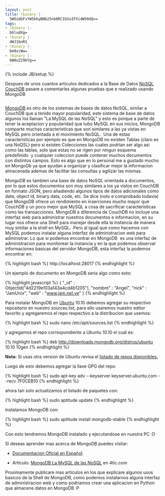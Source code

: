 ```yaml
---
layout: post
title: !binary |-
  SW5zdGFsYW5kbyBNb25nb0RCIGVuIFVidW50dQ==
tags:
- !binary |-
  bGludXg=
- !binary |-
  dWJ1bnR1
- !binary |-
  bm9zcWw=
- !binary |-
  bW9uZ29kYg==
---
```

{% include JB/setup %}


Despues de unos cuantos articulos dedicados a la Base de Datos <a href="http://blog.jam.net.ve/category/nosql/">NoSQL</a> <a href="http://blog.jam.net.ve/tag/couchdb/">CouchDB</a> pasare a comentarles algunas pruebas que e realizado usando MongoDB

<a href="http://imgur.com/ZgBVN"><img src="http://i.imgur.com/ZgBVNl.jpg" title="Hosted by imgur.com" alt="" /></a>

<a href="http://www.mongodb.org">MongoDB</a> es otro de los sistemas de bases de datos NoSQL, similar a CouchDB que a tenido mayor popularidad, este sistema de base de datos algunos los llaman "La MySQL de las NoSQL" y esto es porque a parte de tener la aceptacion y popularidad que tubo MySQL en sus inicios, MongoDB comparte muchas caracteristicas que son similares a las ya vistas en MySQL pero orientada a el movimiento NoSQL.  Una de estas caracteristicas por ejemplo es que en MongoDB no existen Tablas (claro es una NoQSL) pero si existen Colecciones las cuales podrian ser algo asi como las tablas, solo que estas no se rigen por ningun esquema predefinido  y cualquier coleccion puede contener muchos documentos  con distintos campos. Esto es algo que en lo personal me a gustado mucho en MongoDb ya que ayudan a organizar y clasificar mejor la informacion almacenada ademas de facilitar las consultas y agilizar las mismas.

MongoDB es tambien una base de datos NoSQL orientada a documentos, por lo que estos documentos son muy similares a los ya vistos en CouchDB en formato JSON, pero añadiendo algunos tipos de datos adicionales como date, object id, binary data, code, etc. Se dice (nolo e comprobado todavia) que MongoDB ofrece un rendimiento en inserciones mucho mayor que CouchDB y un poco mejor que MySQL a cosa de sacrificar caracteristicas como las transacciones. MongoDB a diferencia de CouchDB no incluye una interfaz web para administrar nuestros documentos e informacion, en su lugar nos ofrece una Shell para manejar desde ella la instancia de manera muy similar a la shell en MySQL.  Pero al igual que como hacemos con MySQL podemos instalar alguna interfaz de administracion web para administrar. Lo que si podemos encontrar en MongoDB  es una interfaz de administracion para monitorear la instancia y en la que podemos observar informaciones basicas del servidor MongoDB, esta interfaz la podemos encontrar en:

{% highlight bash %}
http://localhost:28017
{% endhighlight %}

Un ejemplo de documento en MongoDB seria algo como esto:

{% highlight javascript %}
{ "_id" : ObjectId("4d2219e103a143a4cd4b1205"), "nombre" : "Angel", "nick" : "JamUnix", "web" : "www.jam.net.ve" }
{% endhighlight %}

Para instalar MongoDB en <a href="http://blog.jam.net.ve/tag/ubuntu/">Ubuntu</a> 10.10 debemos agregar su respectivo repositorio en nuestro sources.list, para ello usaremos nuestro editor favorito y agregaremos el repo respectivo a la distribucion que usemos:

{% highlight bash %}
sudo nano /etc/apt/sources.list
{% endhighlight %}

y agregamos el repo correspondiente a Ubuntu 10.10 el cual es:

{% highlight bash %}
deb http://downloads.mongodb.org/distros/ubuntu 10.10 10gen
{% endhighlight %}

**Nota:** Si usas otra version de Ubuntu revisa el <a href="http://www.mongodb.org/display/DOCS/Ubuntu+and+Debian+packages">listado de repos disponibles.</a>

Luego de esto debemos agregar la llave GPG del repo:

{% highlight bash %}
sudo apt-key adv --keyserver keyserver.ubuntu.com --recv 7F0CEB10
{% endhighlight %}

ahora tan solo actualizamos el listado de paquetes con:

{% highlight bash %}
sudo aptitude update
{% endhighlight %}

Instalamos MongoDB con:

{% highlight bash %}
sudo aptitude install mongodb-stable
{% endhighlight %}

Con esto tendremos MongoDB instalado y ejecutandose en nuestra PC :D

Si deseas aprender mas acerca de MongoDB puedes visitar:

- <a href="http://www.mongodb.org/display/DOCSES/Inicio">Documentacion Oficial en Español</a>.

- Articulo: <a href="http://4tic.com/es/blog/40-blgo/69-mongodb-la-mysql-del-nosql">MongoDB La MySQL de las NoSQL</a> en 4tic.com

Proximamente publicare mas articulos en los que explicare algunos usos basicos de la Shell de MongoDB, como podemos instalarnos alguna interfaz de administracion web y como podriamos crear una aplicacion en Python que almacene datos en MongoDB :P

